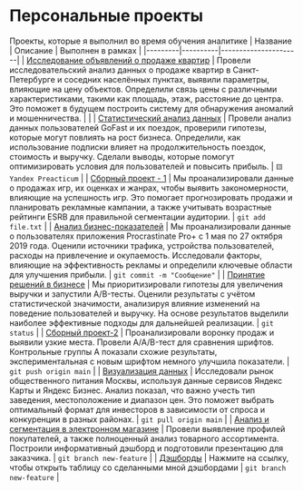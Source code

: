 # Персональные проекты
Проекты, которые я выполнил во время обучения аналитике
| Название | Описание | Выполнен в рамках |
|---------|----------|----------------------|
| [Исследование объявлений о продаже квартир](https://github.com/Swagozavr/Personal-Projects/blob/main/1.%20%D0%98%D1%81%D1%81%D0%BB%D0%B5%D0%B4%D0%BE%D0%B2%D0%B0%D1%82%D0%B5%D0%BB%D1%8C%D1%81%D0%BA%D0%B8%D0%B9%20%D0%B0%D0%BD%D0%B0%D0%BB%D0%B8%D0%B7%20%D0%B4%D0%B0%D0%BD%D0%BD%D1%8B%D1%85/01DataResearchProject.ipynb) | Провели исследовательский анализ данных о продаже квартир в Санкт-Петербурге и соседних населённых пунктах, выявили параметры, влияющие на цену объектов. Определили связь цены с различными характеристиками, такими как площадь, этаж, расстояние до центра. Это поможет в будущем построить систему для обнаружения аномалий и мошенничества. |  |
| [Статистический анализ данных](https://github.com/Swagozavr/Personal-Projects/blob/main/2.%20%D0%A1%D1%82%D0%B0%D1%82%D0%B8%D1%81%D1%82%D0%B8%D1%87%D0%B5%D1%81%D0%BA%D0%B8%D0%B9%20%D0%B0%D0%BD%D0%B0%D0%BB%D0%B8%D0%B7%20%D0%B4%D0%B0%D0%BD%D0%BD%D1%8B%D1%85/02StstAnalysis%2B.ipynb) | Провели анализ данных пользователей GoFast и их поездок, проверили гипотезы, которые могут повлиять на рост бизнеса. Определили, как использование подписки влияет на продолжительность поездок, стоимость и выручку. Сделали выводы, которые помогут оптимизировать условия для пользователей и повысить прибыль. | `🟨 Yandex Preacticum` |
| [Сборный проект - 1](https://github.com/Swagozavr/Personal-Projects/blob/main/3.%20%D0%A1%D0%B1%D0%BE%D1%80%D0%BD%D1%8B%D0%B9%20%D0%BF%D1%80%D0%BE%D0%B5%D0%BA%D1%82/03ComperhensiveProject.ipynb) | Мы проанализировали данные о продажах игр, их оценках и жанрах, чтобы выявить закономерности, влияющие на успешность игр. Это помогает прогнозировать продажи и планировать рекламные кампании, а также учитывать возрастные рейтинги ESRB для правильной сегментации аудитории. | `git add file.txt` |
| [Анализ бизнес-показателей](https://github.com/Swagozavr/Personal-Projects/blob/main/4.%20%D0%90%D0%BD%D0%B0%D0%BB%D0%B8%D0%B7%20%D0%B1%D0%B8%D0%B7%D0%BD%D0%B5%D1%81-%D0%BF%D0%BE%D0%BA%D0%B0%D0%B7%D0%B0%D1%82%D0%B5%D0%BB%D0%B5%D0%B9/04BusinessMetrics.ipynb) | Мы проанализировали данные о пользователях приложения Procrastinate Pro+ с 1 мая по 27 октября 2019 года. Оценили источники трафика, устройства пользователей, расходы на привлечение и окупаемость. Исследовали факторы, влияющие на эффективность рекламы и определили ключевые области для улучшения прибыли. | `git commit -m "Сообщение"` |
| [Принятие решений в бизнесе](https://github.com/Swagozavr/Personal-Projects/blob/main/5.%20%D0%9F%D1%80%D0%B8%D0%BD%D1%8F%D1%82%D0%B8%D0%B5%20%D1%80%D0%B5%D1%88%D0%B5%D0%BD%D0%B8%D0%B9%20%D0%B2%20%D0%B1%D0%B8%D0%B7%D0%BD%D0%B5%D1%81%D0%B5/05BusinessDecisions.ipynb) | Мы приоритизировали гипотезы для увеличения выручки и запустили A/B-тесты. Оценили результаты с учётом статистической значимости, анализируя влияние изменений на поведение пользователей и выручку. На основе результатов выделили наиболее эффективные подходы для дальнейшей реализации. | `git status` |
| [Сборный проект-2](https://github.com/Swagozavr/Personal-Projects/blob/main/6.%20%D0%A1%D0%B1%D0%BE%D1%80%D0%BD%D1%8B%D0%B9%20%D0%BF%D1%80%D0%BE%D0%B5%D0%BA%D1%82%202/06ComperhensiveProject2.ipynb) | Проанализировали воронку продаж и выявили узкие места. Провели A/A/B-тест для сравнения шрифтов. Контрольные группы A показали схожие результаты, экспериментальная с новым шрифтом немного улучшила показатели. | `git push origin main` |
| [Визуализация данных](https://github.com/Swagozavr/Personal-Projects/blob/main/7.%20%D0%92%D0%B8%D0%B7%D1%83%D0%B0%D0%BB%D0%B8%D0%B7%D0%B0%D1%86%D0%B8%D1%8F%20%D0%B4%D0%B0%D0%BD%D0%BD%D1%8B%D1%85/07Visualizations.ipynb) | Исследовали рынок общественного питания Москвы, используя данные сервисов Яндекс Карты и Яндекс Бизнес. Анализ показал, что важно учесть тип заведения, местоположение и диапазон цен. Это поможет выбрать оптимальный формат для инвесторов в зависимости от спроса и конкуренции в разных районах. | `git pull origin main` |
| [Анализ и сегментация в электронном магазине](https://github.com/Swagozavr/Personal-Projects/blob/main/8.%20%D0%90%D0%BD%D0%B0%D0%BB%D0%B8%D0%B7%20%D0%B8%20%D1%81%D0%B5%D0%B3%D0%BC%D0%B5%D0%BD%D1%82%D0%B0%D1%86%D0%B8%D1%8F%20%D0%B8%D0%BD%D1%82%D0%B5%D1%80%D0%BD%D0%B5%D1%82-%D0%BC%D0%B0%D0%B3%D0%B0%D0%B7%D0%B8%D0%BD%D0%B0/08E-commerceAnalysis.ipynb) | Провели выявление профилей покупателей, а также полноценный анализ товарного ассортимента. Построили информативный дэшборд и подготовили презентацию для заказчика. | `git branch new-feature` |
| [Дэшборды](https://github.com/Swagozavr/Personal-Projects/blob/main/%D0%94%D1%8D%D1%88%D0%B1%D0%BE%D1%80%D0%B4%D1%8B/Dashboards%20Explained%20Here.md) | Нажмите на ссылку, чтобы открыть таблицу со сделанными мной дэшбордами | `git branch new-feature` |
